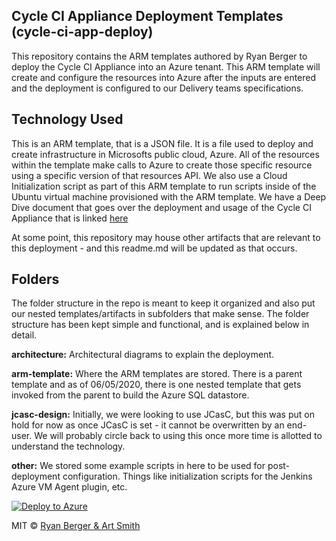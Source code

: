 ## Cycle CI Appliance Deployment Templates (cycle-ci-app-deploy)
This repository contains the ARM templates authored by Ryan Berger to deploy the Cycle CI Appliance into an Azure tenant. This ARM template will create and configure the resources into Azure after the inputs are entered and the deployment is configured to our Delivery teams specifications.

##  Technology Used
This is an ARM template, that is a JSON file. It is a file used to deploy and create infrastructure in Microsofts public cloud, Azure. All of the resources within the template make calls to Azure to create those specific resource using a specific version of that resources API. We also use a Cloud Initialization script as part of this ARM template to run scripts inside of the Ubuntu virtual machine provisioned with the ARM template. We have a Deep Dive document that goes over the deployment and usage of the Cycle CI Appliance that is linked [here](https://tryonsolutions.atlassian.net/wiki/spaces/CICD/pages/466059265/Deep+Dive+on+Cycle+CI+Appliance)

At some point, this repository may house other artifacts that are relevant to this deployment - and this readme.md will be updated as that occurs.

## Folders
The folder structure in the repo is meant to keep it organized and also put our nested templates/artifacts in subfolders that make sense. The folder structure has been kept simple and functional, and is explained below in detail.

**architecture:** Architectural diagrams to explain the deployment.

**arm-template:** Where the ARM templates are stored. There is a parent template and as of 06/05/2020, there is one nested template that gets invoked from the parent to build the Azure SQL datastore.

**jcasc-design:** Initially, we were looking to use JCasC, but this was put on hold for now as once JCasC is set - it cannot be overwritten by an end-user. We will probably circle back to using this once more time is allotted to understand the technology.

**other:** We stored some example scripts in here to be used for post-deployment configuration. Things like initialization scripts for the Jenkins Azure VM Agent plugin, etc. 

[![Deploy to Azure](https://azuredeploy.net/deploybutton.svg)](https://deploy.azure.com/?repository=https://bitbucket.org/tryonsolutions/cycle-ci-app-deploy/)


MIT © [Ryan Berger & Art Smith]()